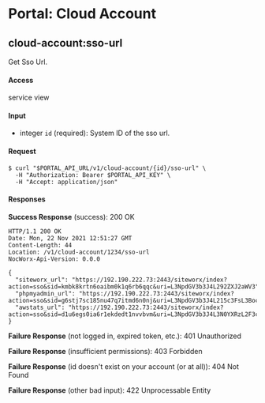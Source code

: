 # Portal: Cloud Account

## cloud-account:sso-url
Get Sso Url.

#### Access
service view

#### Input
- integer `id` (required): System ID of the sso url.

#### Request
```
$ curl "$PORTAL_API_URL/v1/cloud-account/{id}/sso-url" \
  -H "Authorization: Bearer $PORTAL_API_KEY" \
  -H "Accept: application/json"
```

#### Responses
**Success Response** (success): 200 OK
```
HTTP/1.1 200 OK
Date: Mon, 22 Nov 2021 12:51:27 GMT
Content-Length: 44
Location: /v1/cloud-account/1234/sso-url
NocWorx-Api-Version: 0.0.0

{
  "siteworx_url": "https://192.190.222.73:2443/siteworx/index?action=sso&sid=kmbk8krtn6oaibm0k1q6rb6qqc&uri=L3NpdGV3b3J4L292ZXJ2aWV3",
  "phpmyadmin_url": "https://192.190.222.73:2443/siteworx/index?action=sso&sid=g6stj7sc185nu47q7itmd6n0nj&uri=L3NpdGV3b3J4L215c3FsL3BocG15YWRtaW4=",
  "awstats_url": "https://192.190.222.73:2443/siteworx/index?action=sso&sid=d1u6egs0ia6r1ekdedt1nvvbvm&uri=L3NpdGV3b3J4L3N0YXRzL2F3c3RhdHM="
}
```

**Failure Response** (not logged in, expired token, etc.): 401 Unauthorized

**Failure Response** (insufficient permissions): 403 Forbidden

**Failure Response** (id doesn't exist on your account (or at all)): 404 Not Found

**Failure Response** (other bad input): 422 Unprocessable Entity
